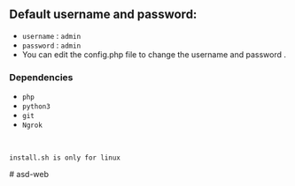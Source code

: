 ## Default username and password:

- `username` : `admin`
- `password` : `admin`
- You can edit the config.php file to change the username and password .
  <br>

### Dependencies

- `php`
- `python3`
- `git`
- `Ngrok`

<br>

`install.sh is only for linux`

</p>#   a s d - w e b  
 